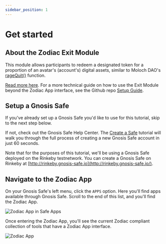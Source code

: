 ```yaml
---
sidebar_position: 1
---
```


# Get started

## About the Zodiac Exit Module

This module allows participants to redeem a designated token for a proportion of an avatar's (account's) digital assets, similar to Moloch DAO's [rageQuit()](https://twitter.com/molochdao/status/1115451404242436098) function.

[Read more here](https://github.com/gnosis/zodiac-module-exit). For a more technical guide on how to use the Exit Module beyond the Zodiac App interface, see the Github repo [Setup Guide](https://github.com/gnosis/zodiac-module-exit/blob/master/docs/setup_guide.md).


## Setup a Gnosis Safe

If you've already set up a Gnosis Safe you'd like to use for this tutorial, skip to the next step below.

If not, check out the Gnosis Safe Help Center. The [Create a Safe](https://help.gnosis-safe.io/en/articles/3876461-create-a-safe) tutorial will walk you through the full process of creating a new Gnosis Safe account in just 60 seconds.

Note that for the purposes of this tutorial, we'll be using a Gnosis Safe deployed on the Rinkeby testnetwork. You can create a Gnosis Safe on Rinkeby at [http://rinkeby.gnosis-safe.io](http://rinkeby.gnosis-safe.io/).

## Navigate to the Zodiac App

On your Gnosis Safe's left menu, click the `APPS` option. Here you'll find apps available through Gnosis Safe. Scroll to the end of this list, and you'll find the Zodiac App.

![Zodiac App in Safe Apps](/img/tutorial/zodiac_app.png)

Once entering the Zodiac App, you'll see the current Zodiac compliant collection of tools that have a Zodiac App interface.

![Zodiac App](/img/tutorial/zodiac_app_2.png)
